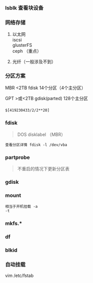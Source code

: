 ### lsblk 查看块设备

### 网络存储 
1. 以太网  
    iscsi  
    glusterFS  
    ceph  （重点）

2. 光纤（一般涉及不到）

### 分区方案

MBR <2TB fdisk      14个分区（4个主分区）

GPT >或<2TB gdisk(parted) 128个主分区


###
    $[419230433/2/2**20]

### fdisk
> DOS disklabel （MBR）


    查看分区详情 fdisk -l /dev/vba
    
### partprobe 
> 不重启的情况下更新分区表

### 

### gdisk

### mount 

    相当于开机挂载 -a
    -t

### mkfs.*

### df

### blkid

### 自动挂载

   vim /etc/fstab